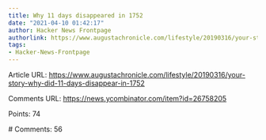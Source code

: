 ```yaml
---
title: Why 11 days disappeared in 1752
date: "2021-04-10 01:42:17"
author: Hacker News Frontpage
authorlink: https://www.augustachronicle.com/lifestyle/20190316/your-story-why-did-11-days-disappear-in-1752
tags:
- Hacker-News-Frontpage
---
```


<p>Article URL: <a href="https://www.augustachronicle.com/lifestyle/20190316/your-story-why-did-11-days-disappear-in-1752">https://www.augustachronicle.com/lifestyle/20190316/your-story-why-did-11-days-disappear-in-1752</a></p>
<p>Comments URL: <a href="https://news.ycombinator.com/item?id=26758205">https://news.ycombinator.com/item?id=26758205</a></p>
<p>Points: 74</p>
<p># Comments: 56</p>
